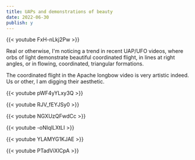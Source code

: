 ```yaml
---
title: UAPs and demonstrations of beauty
date: 2022-06-30
publish: y
---
```


{{< youtube FxH-nLkj2Pw >}}

Real or otherwise, I'm noticing a trend in recent UAP/UFO videos, where orbs of light demonstrate beautiful coordinated flight, in lines at right angles, or in flowing, coordinated, triangular formations.   

The coordinated flight in the Apache longbow video is very artistic indeed.   Us or other, I am digging their aesthetic. 

{{< youtube pWF4yYLxy3Q >}}

{{< youtube RJV_fEYJSy0 >}}

{{< youtube NGXUzQFwdCc >}}

{{< youtube -oNIqlLXtLI >}}

{{< youtube YLAMYG1KJAE >}}


<!---
{{< youtube xwB6-keUyWg >}}

{{< youtube ZnAxXpJ9CEk >}}

{{< youtube NXeaW3j-fV0 >}}

{{< youtube dzGqcL_1iGY >}}
--->

{{< youtube PTadViXlCpA >}}
